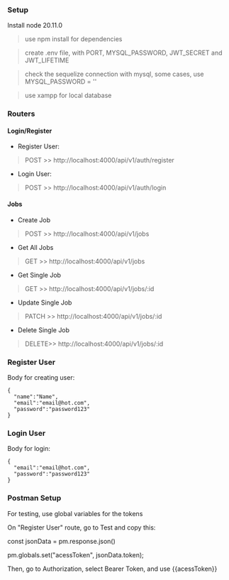 ### Setup

Install node 20.11.0

>use npm install for dependencies 



>create .env file, with PORT, MYSQL_PASSWORD, JWT_SECRET and JWT_LIFETIME

>check the sequelize connection with mysql, some cases, use MYSQL_PASSWORD = ''

>use xampp for local database

### Routers

#### Login/Register

- Register User:

>POST  >>  http://localhost:4000/api/v1/auth/register

- Login User:

>POST  >>  http://localhost:4000/api/v1/auth/login

#### Jobs

- Create Job

>POST  >>  http://localhost:4000/api/v1/jobs

- Get All Jobs

>GET   >>  http://localhost:4000/api/v1/jobs

- Get Single Job

>GET   >>  http://localhost:4000/api/v1/jobs/:id

- Update Single Job

>PATCH >>  http://localhost:4000/api/v1/jobs/:id

- Delete Single Job

>DELETE>>  http://localhost:4000/api/v1/jobs/:id



### Register User

Body for creating user:
```
{
  "name":"Name",
  "email":"email@hot.com",
  "password":"password123"
}
```
### Login User

Body for login:

```
{
  "email":"email@hot.com",
  "password":"password123"
}
```

### Postman Setup

For testing, use global variables for the tokens

On "Register User" route, go to Test and copy this:

const jsonData = pm.response.json()

pm.globals.set("acessToken", jsonData.token);

Then, go to Authorization, select Bearer Token, and use {{acessToken}}
